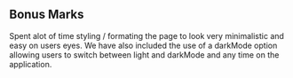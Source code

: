 ## Bonus Marks
Spent alot of time styling / formating the page to look very minimalistic and easy on users eyes.
We have also included the use of a darkMode option allowing users to switch between light and darkMode and any time on the application.